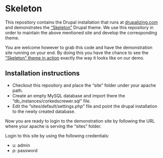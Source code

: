Skeleton
==============

This repository contains the Drupal installation that runs at [drupalizing.com](http://drupalizing.com) and demonstrates the [“Skeleton”](http://drupal.org/project/skeletontheme) Drupal theme. We use this repository in order to maintain the above mentioned site and develop the corresponding theme. 

You are welcome however to grab this code and have the demonstration site running on your end. By doing this you have the chance to see the ["Skeleton" theme in action](http://demo.drupalizing.com/?theme=skeleton) exactly the way it looks like on our demo.

Installation instructions
--------------
+ Checkout this repository and place the “site” folder under your apache path. 
+ Create an empty MySQL database and import there the “db_instances/corkedscrewer.sql” file.
+ Edit the “sites/default/settings.php” file and point the drupal installation to the newly created database.

Now you are ready to login to the demonstration site by following the URL where your apache is serving the “sites” folder. 

Login to this site by using the following credentials:
- u: admin
- p: password